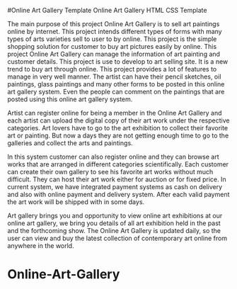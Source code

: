 #Online Art Gallery Template
Online Art Gallery HTML CSS Template


The main purpose of this project Online Art Gallery is to sell art paintings online
by internet. This project intends different types of forms with many types of arts
varieties sell to user to by online. This project is the simple shopping solution for
customer to buy art pictures easily by online. This project Online Art Gallery can
manage the information of art painting and customer details. This project is use to
develop to art selling site. It is a new trend to buy art through online. This project
provides a lot of features to manage in very well manner. The artist can have their
pencil sketches, oil paintings, glass paintings and many other forms to be posted in
this online art gallery system. Even the people can comment on the paintings that
are posted using this online art gallery system.


Artist can register online for being a member in the Online Art Gallery and each
artist can upload the digital copy of their art work under the respective categories.
Art lovers have to go to the art exhibition to collect their favorite art or painting.
But now a days they are not getting enough time to go to the galleries and collect
the arts and paintings.


In this system customer can also register online and they can browse art works
that are arranged in different categories scientifically. Each customer can create
their own gallery to see his favorite art works without much difficult. They can
host their art work either for auction or for fixed price. In current system, we have
integrated payment systems as cash on delivery and also with online payment and
delivery system. After each valid payment the art work will be shipped with in
some days.


Art gallery brings you and opportunity to view online art exhibitions at our
online art gallery, we bring you details of all art exhibition held in the past and the
forthcoming show. The Online Art Gallery is updated daily, so the user can view
and buy the latest collection of contemporary art online from anywhere in the
world. 



# Online-Art-Gallery
